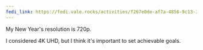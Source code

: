 ```yaml
---
fedi_link: https://fedi.vale.rocks/activities/f267e0de-af7a-4856-9c13-3b97a06ed239
---
```


My New Year's resolution is 720p.

I considered 4K UHD, but I think it's important to set achievable goals.
